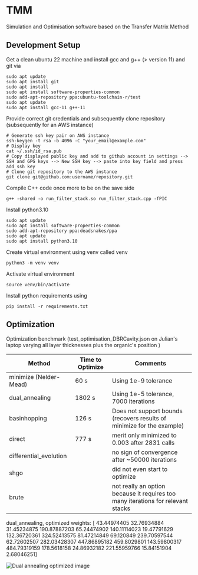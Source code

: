 # TMM

Simulation and Optimisation software based on the Transfer Matrix Method

## Development Setup

Get a clean ubuntu 22 machine and install gcc and g++ (> version 11) and git via

```console
sudo apt update
sudo apt install git
sudo apt install
sudo apt install software-properties-common
sudo add-apt-repository ppa:ubuntu-toolchain-r/test
sudo apt update
sudo apt install gcc-11 g++-11
```

Provide correct git credentials and subsequently clone repository (subsequently for an AWS instance)

```console
# Generate ssh key pair on AWS instance
ssh-keygen -t rsa -b 4096 -C "your_email@example.com"
# Display key
cat ~/.ssh/id_rsa.pub
# Copy displayed public key and add to github account in settings --> SSH and GPG keys --> New SSH key --> paste into key field and press add ssh key
# Clone git repository to the AWS instance
git clone git@github.com:username/repository.git
```

Compile C++ code once more to be on the save side

```console
g++ -shared -o run_filter_stack.so run_filter_stack.cpp -fPIC
```

Install python3.10

```console
sudo apt update
sudo apt install software-properties-common
sudo add-apt-repository ppa:deadsnakes/ppa
sudo apt update
sudo apt install python3.10
```

Create virtual environment using venv called venv

```console
python3 -m venv venv
```

Activate virtual environment

```console
source venv/bin/activate
```

Install python requirements using

```console
pip install -r requirements.txt
```

## Optimization

Optimization benchmark (test_optimisation_DBRCavity.json on Julian's laptop
varying all layer thicknesses plus the organic's position )

| Method                 | Time to Optimize | Comments                                                                         |
| ---------------------- | ---------------- | -------------------------------------------------------------------------------- |
| minimize (Nelder-Mead) | 60 s             | Using 1e-9 tolerance                                                             |
| dual_annealing         | 1802 s           | Using 1e-5 tolerance, 7000 iterations                                            |
| basinhopping           | 126 s            | Does not support bounds (recovers results of minimize for the example)           |
| direct                 | 777 s            | merit only minimized to 0.003 after 2831 calls                                   |
| differential_evolution |                  | no sign of convergence after ~50000 iterations                                   |
| shgo                   |                  | did not even start to optimize                                                   |
| brute                  |                  | not really an option because it requires too many iterations for relevant stacks |

dual_annealing, optimized weights:
[ 43.44974405 32.76934884 31.45234875 190.87887203 65.24474902
140.11114023 19.47791629 132.36720361 324.52413575 81.47214849
69.120849 239.70597544 62.72602507 282.03428307 447.86895182
459.8029801 143.59800317 484.79319159 178.5618158 24.86932182
221.55959766 15.84151904 2.68046251]

![Dual annealing optimized image](/doc/dual-annealing-optimized.png)
